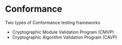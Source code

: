 # Conformance

Two types of Conformance testing frameworks
- Cryptographic Module Validation Program (CMVP) 
- Cryptographic Algorithm Validation Program (CAVP)